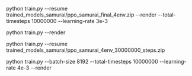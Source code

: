 





python train.py --resume trained_models_samurai/ppo_samurai_final_4env.zip --render --total-timesteps 10000000  --learning-rate 3e-3



python train.py --render


python train.py --resume trained_models_samurai/ppo_samurai_4env_30000000_steps.zip



python train.py --batch-size 8192 --total-timesteps 10000000 --learning-rate 4e-3 --render